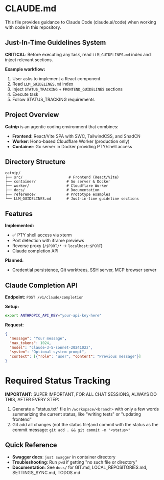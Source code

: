 # CLAUDE.md

This file provides guidance to Claude Code (claude.ai/code) when working with code in this repository.

## Just-In-Time Guidelines System

**CRITICAL**: Before executing any task, read `LLM_GUIDELINES.md` index and inject relevant sections.

**Example workflow:**
1. User asks to implement a React component
2. Read `LLM_GUIDELINES.md` index
3. Inject `STATUS_TRACKING` + `FRONTEND_GUIDELINES` sections
4. Execute task
5. Follow STATUS_TRACKING requirements

## Project Overview

**Catnip** is an agentic coding environment that combines:
- **Frontend**: React/Vite SPA with SWC, TailwindCSS, and ShadCN
- **Worker**: Hono-based Cloudflare Worker (production only)
- **Container**: Go server in Docker providing PTY/shell access

## Directory Structure

```
catnip/
├── src/                     # Frontend (React/Vite)
├── container/              # Go server & Docker
├── worker/                 # Cloudflare Worker
├── docs/                   # Documentation
├── reference/              # Prototype examples
└── LLM_GUIDELINES.md       # Just-in-time guideline sections
```

## Features

**Implemented:**
- ✅ PTY shell access via xterm
- Port detection with iframe previews
- Reverse proxy (`/$PORT/*` → `localhost:$PORT`)
- Claude completion API

**Planned:**
- Credential persistence, Git worktrees, SSH server, MCP browser server

## Claude Completion API

**Endpoint:** `POST /v1/claude/completion`

**Setup:**
```bash
export ANTHROPIC_API_KEY="your-api-key-here"
```

**Request:**
```json
{
  "message": "Your message",
  "max_tokens": 1024,
  "model": "claude-3-5-sonnet-20241022",
  "system": "Optional system prompt",
  "context": [{"role": "user", "content": "Previous message"}]
}
```

# Required Status Tracking

**IMPORTANT**: SUPER IMPORTANT, FOR ALL CHAT SESSIONS, ALWAYS DO THIS, AFTER EVERY STEP:

1. Generate a "status.txt" file in `/workspace/<branch>` with only a few words summarizing the current status, like "writing tests" or "updating frontend"
2. Git add all changes (not the status file)and commit with the status as the commit message: `git add . && git commit -m "<status>"`

## Quick Reference

- **Swagger docs**: `just swagger` in container directory
- **Troubleshooting**: Run `pwd` if getting "no such file or directory"
- **Documentation**: See `docs/` for GIT.md, LOCAL_REPOSITORIES.md, SETTINGS_SYNC.md, TODOS.md
